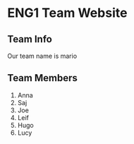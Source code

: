 # ENG1 Team Website

## Team Info
Our team name is mario

## Team Members
1. Anna 
2. Saj
3. Joe
4. Leif
5. Hugo
6. Lucy



